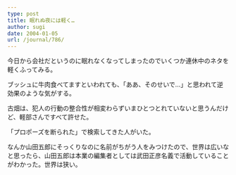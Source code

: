 ```yaml
---
type: post
title: 眠れぬ夜には軽く…
author: sugi
date: 2004-01-05
url: /journal/786/
---
```

今日から会社だというのに眠れなくなってしまったのでいくつか連休中のネタを軽くふってみる。

ブッシュに牛肉食べてますといわれても、「ああ、そのせいで…」と思われて逆効果のような気がする。

古畑は、犯人の行動の整合性が相変わらずいまひとつとれていないと思うんだけど、軽部さんですべて許せた。

「プロポーズを断られた」で検索してきた人がいた。

なんか山田五郎にそっくりなのに名前がちがう人をみつけたので、世界は広いなと思ったら、山田五郎は本業の編集者としては武田正彦名義で活動していることがわかった。世界は狭い。
